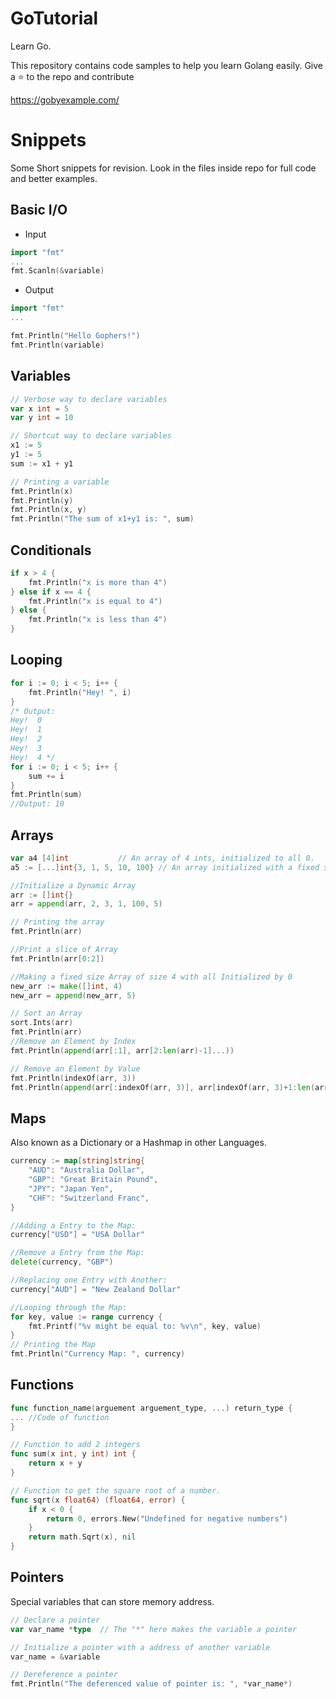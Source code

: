 # GoTutorial
Learn Go. 

This repository contains code samples to help you learn Golang easily.
Give a ⭐️ to the repo and contribute

https://gobyexample.com/

# Snippets
Some Short snippets for revision. Look in the files inside repo for full code and better examples.
## Basic I/O
- Input
``` go
import "fmt"
...
fmt.Scanln(&variable)
```
- Output
``` go
import "fmt"
...

fmt.Println("Hello Gophers!")
fmt.Println(variable)
```

## Variables
``` go
// Verbose way to declare variables
var x int = 5
var y int = 10

// Shortcut way to declare variables
x1 := 5
y1 := 5
sum := x1 + y1

// Printing a variable
fmt.Println(x)
fmt.Println(y)
fmt.Println(x, y)
fmt.Println("The sum of x1+y1 is: ", sum)
```

## Conditionals
``` go
if x > 4 {
	fmt.Println("x is more than 4")
} else if x == 4 {
	fmt.Println("x is equal to 4")
} else {
    fmt.Println("x is less than 4")
}
```

## Looping
``` go
for i := 0; i < 5; i++ {
	fmt.Println("Hey! ", i)
}
/* Output:
Hey!  0
Hey!  1
Hey!  2
Hey!  3
Hey!  4 */
for i := 0; i < 5; i++ {
	sum += i
}
fmt.Println(sum)
//Output: 10
```

## Arrays
``` go
var a4 [4]int           // An array of 4 ints, initialized to all 0.
a5 := [...]int{3, 1, 5, 10, 100} // An array initialized with a fixed size of five

//Initialize a Dynamic Array
arr := []int{}
arr = append(arr, 2, 3, 1, 100, 5)

// Printing the array
fmt.Println(arr)

//Print a slice of Array
fmt.Println(arr[0:2])

//Making a fixed size Array of size 4 with all Initialized by 0
new_arr := make([]int, 4)
new_arr = append(new_arr, 5)

// Sort an Array
sort.Ints(arr)
fmt.Println(arr)
//Remove an Element by Index
fmt.Println(append(arr[:1], arr[2:len(arr)-1]...))

// Remove an Element by Value
fmt.Println(indexOf(arr, 3))
fmt.Println(append(arr[:indexOf(arr, 3)], arr[indexOf(arr, 3)+1:len(arr)-1]...))
```

## Maps
Also known as a Dictionary or a Hashmap in other Languages.
``` go
currency := map[string]string{
	"AUD": "Australia Dollar",
	"GBP": "Great Britain Pound",
	"JPY": "Japan Yen",
	"CHF": "Switzerland Franc",
}

//Adding a Entry to the Map:
currency["USD"] = "USA Dollar"

//Remove a Entry from the Map:
delete(currency, "GBP")

//Replacing one Entry with Another:
currency["AUD"] = "New Zealand Dollar"

//Looping through the Map:
for key, value := range currency {
	fmt.Printf("%v might be equal to: %v\n", key, value)
}
// Printing the Map
fmt.Println("Currency Map: ", currency)
```

## Functions
``` go
func function_name(arguement arguement_type, ...) return_type {
... //Code of function
}

// Function to add 2 integers
func sum(x int, y int) int {
	return x + y
}

// Function to get the square root of a number.
func sqrt(x float64) (float64, error) {
	if x < 0 {
		return 0, errors.New("Undefined for negative numbers")
	}
	return math.Sqrt(x), nil
}
```

## Pointers
Special variables that can store memory address.
``` go
// Declare a pointer
var var_name *type  // The "*" here makes the variable a pointer

// Initialize a pointer with a address of another variable
var_name = &variable

// Dereference a pointer
fmt.Println("The deferenced value of pointer is: ", *var_name*)
```
